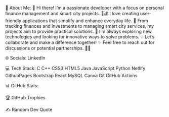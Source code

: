 💫 About Me:
👋 Hi there! I’m a passionate developer with a focus on personal finance management and smart city projects.
🚀💰 I love creating user-friendly applications that simplify and enhance everyday life.
🚀 From tracking finances and investments to managing smart city services, my projects aim to provide practical solutions.
🌟 I’m always exploring new technologies and looking for innovative ways to solve problems.
💡 Let’s collaborate and make a difference together!
✨ Feel free to reach out for discussions or potential partnerships. 🤝😊

🌐 Socials:
LinkedIn

💻 Tech Stack:
C C++ CSS3 HTML5 Java JavaScript Python Netlify GithubPages Bootstrap React MySQL Canva Git GitHub Actions

📊 GitHub Stats:






🏆 GitHub Trophies


✍️ Random Dev Quote


